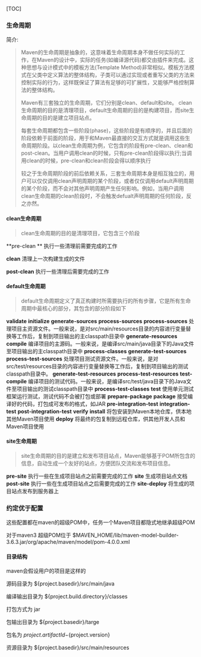 [TOC]



### 生命周期

简介:

> Maven的生命周期是抽象的，这意味着生命周期本身不做任何实际的工作，在Maven的设计中，实际的任务(如编译源代码)都交由插件来完成。这种思想与设计模式中的模板方法(Template Method)非常相似。模板方法模式在父类中定义算法的整体结构，子类可以通过实现或者重写父类的方法来控制实际的行为，这样既保证了算法有足够的可扩展性，又能够严格控制算法的整体结构。
>
> Maven有三套独立的生命周期，它们分别是clean、default和site。 clean生命周期的目的是清理项目，default生命周期的目的是构建项目，而site生命周期的目的是建立项目站点。
>
> 每套生命周期都包含一些阶段(phase)，这些阶段是有顺序的，并且后面的阶段依赖于前面的阶段，用于和Maven最直接的交互方式就是调用这些生命周期阶段。以clean生命周期为例，它包含的阶段有pre-clean、clean和post-clean。当用户调用clean的时候，只有pre-clean阶段得以执行;当调用clean的时候，pre-clean和clean阶段会得以顺序执行
>
> 较之于生命周期阶段的前后依赖关系，三套生命周期本身是相互独立的，用户可以仅仅调用clean声明周期的某个阶段，或者仅仅调用default声明周期的某个阶段，而不会对其他声明周期产生任何影响。例如，当用户调用clean生命周期的clean阶段时，不会触发defualt声明周期的任何阶段，反之亦然。



#### clean生命周期

> clean生命周期的目的是清理项目，它包含三个阶段

**pre-clean ** 执行一些清理前需要完成的工作

**clean** 清理上一次构建生成的文件

**post-clean** 执行一些清理后需要完成的工作



#### default生命周期

> default生命周期定义了真正构建时所需要执行的所有步骤，它是所有生命周期中最核心的部分，其包含的部分阶段如下


**validate**
**initialize**
**generate-sources**
**process-sources**
**process-sources** 处理项目主资源文件。一般来说，是对src/main/resources目录的内容进行变量替换等工作后，复制到项目输出的主classpath目录中
**generate-resources**
**compile** 编译项目的主源码。一般来说，是编译src/main/java目录下的Java文件至项目输出的主classpath目录中
**process-classes**
**generate-test-sources**
**process-test-sources** 处理项目测试资源文件。一般来说，是对src/test/resources目录的内容进行变量替换等工作后，复制到项目输出的测试classpath目录中。
**generate-test-resources**
**process-test-resources**
**test-compile** 编译项目的测试代码。一般来说，是编译src/test/java目录下的Java文件至项目输出的测试classpath目录中
**process-test-classes**
**test** 使用单元测试框架运行测试，测试代码不会被打包或部署
**prepare-package**
**package** 接受编译好的代码，打包成可发布的格式，如JAR
**pre-integration-test**
**integration-test**
**post-integration-test**
**verify**
**install** 将包安装到Maven本地仓库，供本地其他Maven项目使用
**deploy** 将最终的包复制到远程仓库，供其他开发人员和Maven项目使用



#### site生命周期

> site生命周期的目的是建立和发布项目站点，Maven能够基于POM所包含的信息，自动生成一个友好的站点，方便团队交流和发布项目信息。

**pre-site** 执行一些在生成项目站点之前需要完成的工作
**site** 生成项目站点文档
**post-site** 执行一些在生成项目站点之后需要完成的工作
**site-deploy** 将生成的项目站点发布到服务器上





### 约定优于配置

这些配置都在maven的超级POM中，任务一个Maven项目都隐式地继承超级POM

对于maven3 超级POM位于  $MAVEN_HOME/lib/maven-model-builder-3.6.3.jar/org/apache/maven/model/pom-4.0.0.xml



#### 目录结构

maven会假设用户的项目是这样的

源码目录为 ${project.basedir}/src/main/java

编译输出目录为 ${project.build.directory}/classes

打包方式为 jar

包输出目录为 ${project.basedir}/targe

包名为 ${project.artifactId}-${project.version}

资源目录为 ${project.basedir}/src/main/resources













































